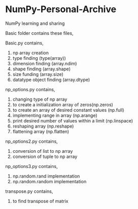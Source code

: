 # NumPy-Personal-Archive
NumPy learning and sharing

Basic folder contains these files,

Basic.py contains,

1) np array creation
2) type finding (type(array))
3) dimension finding (array.ndim)
4) shape finding (array.shape)
5) size funding (array.size)
6) datatype object finding (array.dtype)

np_options.py contains,

1) changing type of np array
2) to create a initialization array of zeros(np.zeros)
3) to create an array of desired constant values  (np.full)
4) implementing range in array (np.arange)
5) print desired number of values within a limit (np.linspace)
6) reshaping array (np.reshape)
7) flattening array (np.flatten)

np_options2.py contains,

1) conversion of list to np array
2) conversion of tuple to np array

np_options3.py contains,

1) np.random.rand implementation
2) np.random.random implementation

transpose.py contains,

1) to find transpose of matrix
